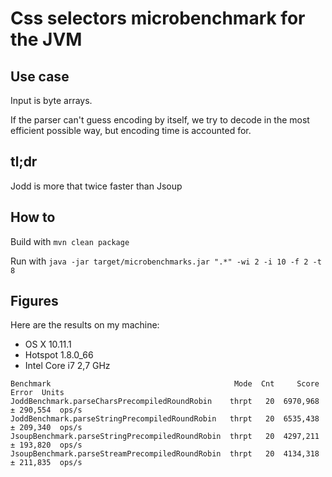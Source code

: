 # Css selectors microbenchmark for the JVM

## Use case

Input is byte arrays.

If the parser can't guess encoding by itself, we try to decode in the most efficient possible way, but encoding time is accounted for.

## tl;dr

Jodd is more that twice faster than Jsoup

## How to

Build with `mvn clean package`

Run with `java -jar target/microbenchmarks.jar ".*" -wi 2 -i 10 -f 2 -t 8`

## Figures

Here are the results on my machine:

* OS X 10.11.1
* Hotspot 1.8.0_66
* Intel Core i7 2,7 GHz

```
Benchmark                                         Mode  Cnt     Score     Error  Units
JoddBenchmark.parseCharsPrecompiledRoundRobin    thrpt   20  6970,968 ± 290,554  ops/s
JoddBenchmark.parseStringPrecompiledRoundRobin   thrpt   20  6535,438 ± 209,340  ops/s
JsoupBenchmark.parseStringPrecompiledRoundRobin  thrpt   20  4297,211 ± 193,820  ops/s
JsoupBenchmark.parseStreamPrecompiledRoundRobin  thrpt   20  4134,318 ± 211,835  ops/s
```
